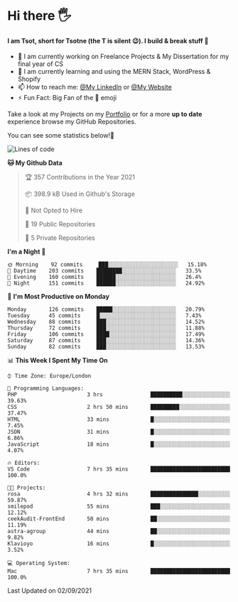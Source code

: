 # Hi there :raised_hand_with_fingers_splayed:
#### I am Tsot, short for Tsotne (the T is silent :wink:). I build & break stuff :space_invader:
- :telescope: I am currently working on Freelance Projects & My Dissertation for my final year of CS
- :seedling: I am currently learning and using the MERN Stack, WordPress & Shopify
- :mailbox: How to reach me: [@My LinkedIn](https://www.linkedin.com/in/tsotne-gvadzabia/) or [@My Website](https://tsotnegvadzabia.me/contact)
- :zap: Fun Fact: Big Fan of the :space_invader: emoji

Take a look at my Projects on my [Portfolio](https://tsotne.co.uk/) or for a more **up to date** experience browse my GitHub Repositories.

You can see some statistics below!:space_invader:
<!--START_SECTION:waka-->
![Lines of code](https://img.shields.io/badge/From%20Hello%20World%20I%27ve%20Written-3.5%20million%20lines%20of%20code-blue)

**🐱 My Github Data** 

> 🏆 357 Contributions in the Year 2021
 > 
> 📦 398.9 kB Used in Github's Storage 
 > 
> 🚫 Not Opted to Hire
 > 
> 📜 19 Public Repositories 
 > 
> 🔑 5 Private Repositories  
 > 
**I'm a Night 🦉** 

```text
🌞 Morning    92 commits     ███░░░░░░░░░░░░░░░░░░░░░░   15.18% 
🌆 Daytime    203 commits    ████████░░░░░░░░░░░░░░░░░   33.5% 
🌃 Evening    160 commits    ██████░░░░░░░░░░░░░░░░░░░   26.4% 
🌙 Night      151 commits    ██████░░░░░░░░░░░░░░░░░░░   24.92%

```
📅 **I'm Most Productive on Monday** 

```text
Monday       126 commits    █████░░░░░░░░░░░░░░░░░░░░   20.79% 
Tuesday      45 commits     █░░░░░░░░░░░░░░░░░░░░░░░░   7.43% 
Wednesday    88 commits     ███░░░░░░░░░░░░░░░░░░░░░░   14.52% 
Thursday     72 commits     ███░░░░░░░░░░░░░░░░░░░░░░   11.88% 
Friday       106 commits    ████░░░░░░░░░░░░░░░░░░░░░   17.49% 
Saturday     87 commits     ███░░░░░░░░░░░░░░░░░░░░░░   14.36% 
Sunday       82 commits     ███░░░░░░░░░░░░░░░░░░░░░░   13.53%

```


📊 **This Week I Spent My Time On** 

```text
⌚︎ Time Zone: Europe/London

💬 Programming Languages: 
PHP                      3 hrs               ██████████░░░░░░░░░░░░░░░   39.63% 
CSS                      2 hrs 50 mins       █████████░░░░░░░░░░░░░░░░   37.47% 
HTML                     33 mins             █░░░░░░░░░░░░░░░░░░░░░░░░   7.45% 
JSON                     31 mins             █░░░░░░░░░░░░░░░░░░░░░░░░   6.86% 
JavaScript               18 mins             █░░░░░░░░░░░░░░░░░░░░░░░░   4.07%

🔥 Editors: 
VS Code                  7 hrs 35 mins       █████████████████████████   100.0%

🐱‍💻 Projects: 
rosa                     4 hrs 32 mins       ███████████████░░░░░░░░░░   59.87% 
smilepod                 55 mins             ███░░░░░░░░░░░░░░░░░░░░░░   12.12% 
ceekAudit-FrontEnd       50 mins             ██░░░░░░░░░░░░░░░░░░░░░░░   11.19% 
astra-agroup             44 mins             ██░░░░░░░░░░░░░░░░░░░░░░░   9.82% 
Klavioyo                 16 mins             █░░░░░░░░░░░░░░░░░░░░░░░░   3.52%

💻 Operating System: 
Mac                      7 hrs 35 mins       █████████████████████████   100.0%

```


 Last Updated on 02/09/2021
<!--END_SECTION:waka-->
